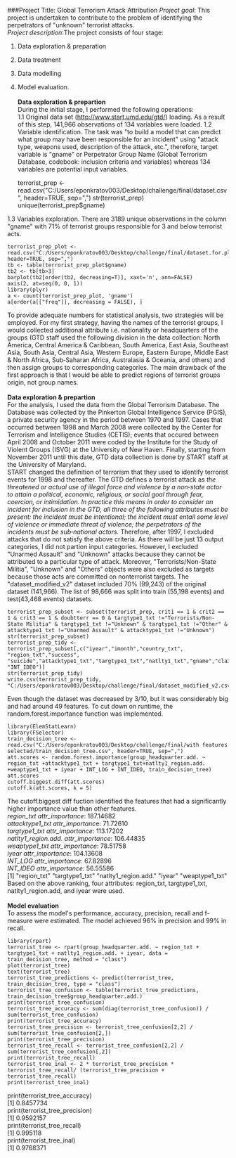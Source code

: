 ###Project Title: Global Terrorism Attack Attribution
*Project goal*: This project is undertaken to contribute to the problem of identifying the perpetrators of "unknown" terrorist attacks.<br/>
*Project description*:The project consists of four stage: 
1. Data exploration & preparation
2. Data treatment
3. Data modelling
4. Model evaluation.<br/><br/>
**Data exploration & prepartion** <br/>
During the initial stage, I performed the following operations:<br/>
1.1 Original data set (http://www.start.umd.edu/gtd/) loading. As a result of this step, 141,966 observations of 134 variables were loaded.
1.2 Variable identification. The task was "to build a model that can predict what group may have been responsible for an incident" using "attack type, weapons used, description of the attack, etc.", therefore, target variable is "gname" or Perpetrator Group Name (Global Terrorism Database, codebook: inclusion criteria and variables) whereas 134 variables are potential input variables.

    terrorist_prep <- read.csv("C:/Users/eponkratov003/Desktop/challenge/final/dataset.csv", header=TRUE, sep=",")
    str(terrorist_prep)
    unique(terrorist_prep$gname)
    
1.3 Variables exploration. There are 3189 unique observations in the column "gname" with 71% of terrorist groups responsible for 3 and below terrorist acts. 

    terrorist_prep_plot <- read.csv("C:/Users/eponkratov003/Desktop/challenge/final/dataset.for.plot.csv", header=TRUE, sep=",")
    tb <- table(terrorist_prep_plot$gname)
    tb2 <- tb[tb>3]
    barplot(tb2[order(tb2, decreasing=T)], xaxt='n', ann=FALSE)
    axis(2, at=seq(0, 0, 1))
    library(plyr)
    a <- count(terrorist_prep_plot, 'gname')
    a[order(a[["freq"]], decreasing = FALSE), ]
    
To provide adequate numbers for statistical analysis, two strategies will be employed. For my first strategy, having the names of the terrorist groups, I would collected additional attribute i.e. nationality or headquarters of the groups (GTD staff used the following division in the data collection: North America, Central America & Caribbean, South America, East Asia, Southeast Asia, South Asia, Central Asia, Western Europe, Eastern Europe, Middle East & North Africa, Sub‐Saharan Africa, Australasia & Oceania, and others) and then assign groups to corresponding categories. The main drawback of the first approach is that I would be able to predict regions of terrorist groups origin, not group names.<br/><br/>
**Data exploration & prepartion** <br/>
For the analysis, I used the data from the Global Terrorism Database. The Database was collected by the Pinkerton Global Intelligence Service (PGIS), a private security agency in the period between 1970 and 1997. Cases that occurred between 1998 and March 2008 were collected by the Center for Terrorism and Intelligence Studies (CETIS); events that occured between April 2008 and October 2011 were coded by the Institute for the Study of Violent Groups (ISVG) at the University of New Haven. Finally, starting from November 2011 until this date, GTD data collection is done by START staff at the University of Maryland.<br/> 
START changed the definition of terrorism that they used to identify terrorist events for 1998 and thereafter. The GTD defines a terrorist attack as *the threatened or actual use of illegal force and violence by a non‐state actor to attain a political, economic, religious, or social goal through fear, coercion, or intimidation. In practice this means in order to consider an incident for inclusion in the GTD, all three of the following attributes must be present: the incident must be intentional; the incident must entail some level of violence or immediate threat of violence; the perpetrators of the incidents must be sub‐national actors.* Therefore, after 1997, I excluded attacks that do not satisfy the above criteria. As there will be just 13 output  categories, I did not partion input categories. However, I excluded "Unarmed Assault" and "Unknown" attacks because they cannot be attributed to a particular type of attack. Moreover, "Terrorists/Non-State Militia", "Unknown" and "Others" objects were also excluded as targets because those acts are committed on nonterrorist targets. The "dataset_modified_v2" dataset included 70% (99,243) of the original dataset (141,966). The list of 98,666 was split into train (55,198 events) and test(43,468 events) datasets.</br>

    terrorist_prep_subset <- subset(terrorist_prep, crit1 == 1 & crit2 == 1 & crit3 == 1 & doubtterr == 0 & targtype1_txt !="Terrorists/Non-State Militia" & targtype1_txt !="Unknown" & targtype1_txt !="Other" & attacktype1_txt !="Unarmed Assault" & attacktype1_txt !="Unknown")
    str(terrorist_prep_subset)
    terrorist_prep_tidy <- terrorist_prep_subset[,c("iyear","imonth","country_txt", "region_txt","success", "suicide","attacktype1_txt","targtype1_txt","natlty1_txt","gname","claimed","claimmode_txt","weaptype1_txt","INT_LOG", "INT_IDEO")]
    str(terrorist_prep_tidy)
    write.csv(terrorist_prep_tidy, "C:/Users/eponkratov003/Desktop/challenge/final/dataset_modified_v2.csv")
    
Even though the dataset was decreased by 3/10, but it was considerably big and had around 49 features. To cut down on runtime, the random.forest.importance function was implemented. 

    library(ElemStatLearn)
    library(FSelector)
    train_decision_tree <- read.csv("C:/Users/eponkratov003/Desktop/challenge/final/with features selected/train_decision_tree.csv", header=TRUE, sep=",")
    att.scores <- random.forest.importance(group_headquarter.add. ~ region_txt +attacktype1_txt + targtype1_txt+natlty1_region.add. +weaptype1_txt + iyear + INT_LOG + INT_IDEO, train_decision_tree)
    att.scores
    cutoff.biggest.diff(att.scores)
    cutoff.k(att.scores, k = 5) 
    
The cutoff.biggest diff fuction identified the features that had a significantly higher importance value than other features.<br/>
*region_txt attr_importance*: 187.14682<br/>
*attacktype1_txt attr_importanc*e: 71.72610<br/>
*targtype1_txt attr_importance*: 113.17202<br/>
*natlty1_region.add. attr_importance*: 106.44835</br>
*weaptype1_txt attr_importance*: 78.51758 <br/>
*iyear attr_importance*: 104.13608 </br>
*INT_LOG attr_importance*: 67.82896</br>
*INT_IDEO attr_importance*: 56.55586</br>
[1] "region_txt"          "targtype1_txt"       "natlty1_region.add." "iyear"               "weaptype1_txt"     
Based on the above ranking, four attributes: region_txt, targtype1_txt, natlty1_region.add, and iyear were used. <br/><br/>
**Model evaluation**<br/>
To assess the model's performance, accuracy, precision, recall and f-measure were estimated. The model achieved 96% in precision and 99% in recall.

    library(rpart)
    terrorist_tree <- rpart(group_headquarter.add. ~ region_txt + targtype1_txt + natlty1_region.add. + iyear, data = train_decision_tree, method = "class")
    plot(terrorist_tree)
    text(terrorist_tree)
    terrorist_tree_predictions <- predict(terrorist_tree, train_decision_tree, type = "class")
    terrorist_tree_confusion <- table(terrorist_tree_predictions, train_decision_tree$group_headquarter.add.)
    print(terrorist_tree_confusion)
    terrorist_tree_accuracy <- sum(diag(terrorist_tree_confusion)) / sum(terrorist_tree_confusion)
    print(terrorist_tree_accuracy)
    terrorist_tree_precision <- terrorist_tree_confusion[2,2] / sum(terrorist_tree_confusion[2,])
    print(terrorist_tree_precision)
    terrorist_tree_recall <- terrorist_tree_confusion[2,2] / sum(terrorist_tree_confusion[,2])
    print(terrorist_tree_recall)
    terrorist_tree_inal <- 2 * terrorist_tree_precision * terrorist_tree_recall/ (terrorist_tree_precision + terrorist_tree_recall)
    print(terrorist_tree_inal)

print(terrorist_tree_accuracy)<br/>
[1] 0.8457734 <br/>
print(terrorist_tree_precision)<br/>
[1] 0.9592157<br/>
print(terrorist_tree_recall)<br/>
[1] 0.995118<br/>
print(terrorist_tree_inal)<br/>
[1] 0.9768371
